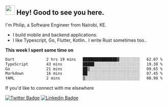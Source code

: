 <h2><img src="https://slackmojis.com/emojis/3643-cool-doge/download" width="30"/> Hey! Good to see you here.</h2>

<p>I'm Philip, a Software Engineer from Nairobi, KE. 

- I build mobile and backend applications.
- I like Typescript, Go, Flutter, Kotlin.. I write Rust sometimes too..</p>

**This week I spent some time on**
<!--START_SECTION:waka-->

```txt
Dart              2 hrs 19 mins   ███████████████▓░░░░░░░░░   62.07 %
TypeScript        43 mins         █████░░░░░░░░░░░░░░░░░░░░   19.38 %
Go                21 mins         ██▒░░░░░░░░░░░░░░░░░░░░░░   09.65 %
Markdown          16 mins         ██░░░░░░░░░░░░░░░░░░░░░░░   07.45 %
YAML              2 mins          ▒░░░░░░░░░░░░░░░░░░░░░░░░   00.98 %
```

<!--END_SECTION:waka-->

If you'd like to connect with me elsewhere

[![Twitter Badge](https://img.shields.io/badge/-Twitter-1ca0f1?style=flat-square&labelColor=1ca0f1&logo=twitter&logoColor=white&link=https://twitter.com/_diogorodrigues)](https://twitter.com/kimathiphil)  [![Linkedin Badge](https://img.shields.io/badge/-LinkedIn-blue?style=flat-square&logo=Linkedin&logoColor=white&link=https://www.linkedin.com/in/philip-kimathi-2604a9114/)](https://www.linkedin.com/in/philip-kimathi-2604a9114/)

